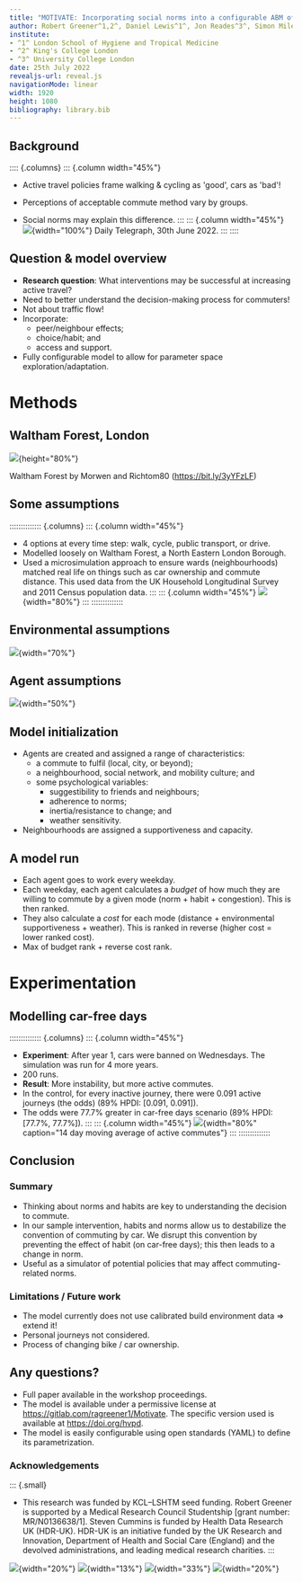 ```yaml
---
title: "MOTIVATE: Incorporating social norms into a configurable ABM of the decision to perform commuting behaviour"
author: Robert Greener^1,2^, Daniel Lewis^1^, Jon Reades^3^, Simon Miles^2^, and Steven Cummins^1^
institute:
- ^1^ London School of Hygiene and Tropical Medicine
- ^2^ King's College London
- ^3^ University College London
date: 25th July 2022
revealjs-url: reveal.js
navigationMode: linear
width: 1920
height: 1080
bibliography: library.bib
---
```


## Background

:::: {.columns}
::: {.column width="45%"}
- Active travel policies frame walking & cycling as 'good', cars as 'bad'!

- Perceptions of acceptable commute method vary by groups.

- Social norms may explain this difference.
:::
::: {.column width="45%"}
![](images/congestion-charge-telegraph.png){width="100%"}
Daily Telegraph, 30th June 2022.
:::
::::

## Question & model overview

- **Research question**: What interventions may be successful at increasing active travel?
- Need to better understand the decision-making process for commuters!
- Not about traffic flow!
- Incorporate:
    * peer/neighbour effects;
    * choice/habit; and
    * access and support.
- Fully configurable model to allow for parameter space exploration/adaptation.

# Methods

## Waltham Forest, London

![](images/LondonWaltham.svg){height="80%"}

Waltham Forest by Morwen and Richtom80 (<https://bit.ly/3yYFzLF>)

## Some assumptions

:::::::::::::: {.columns}
::: {.column width="45%"}
- 4 options at every time step: walk, cycle, public transport, or drive.
- Modelled loosely on Waltham Forest, a North Eastern London Borough.
- Used a microsimulation approach to ensure wards (neighbourhoods) matched real life on things such as car ownership and commute distance. This used data from the UK Household Longitudinal Survey and 2011 Census population data.
:::
::: {.column width="45%"}
![](images/neighbourhood-grid.svg){width="80%"}
:::
::::::::::::::

## Environmental assumptions

![](images/environment.svg){width="70%"}

## Agent assumptions

![](images/agent-belongings.svg){width="50%"}

## Model initialization

- Agents are created and assigned a range of characteristics:
    * a commute to fulfil (local, city, or beyond);
    * a neighbourhood, social network, and mobility culture; and
    * some psychological variables:
        - suggestibility to friends and neighbours;
        - adherence to norms;
        - inertia/resistance to change; and
        - weather sensitivity.
- Neighbourhoods are assigned a supportiveness and capacity.

## A model run

- Each agent goes to work every weekday.
- Each weekday, each agent calculates a *budget* of how much they are willing to commute by a given mode (norm + habit + congestion). This is then ranked.
- They also calculate a *cost* for each mode (distance + environmental supportiveness + weather). This is ranked in reverse (higher cost = lower ranked cost).
- Max of budget rank + reverse cost rank.

# Experimentation

## Modelling car-free days

:::::::::::::: {.columns}
::: {.column width="45%"}
- **Experiment**: After year 1, cars were banned on Wednesdays. The simulation was run for 4 more years.
- 200 runs.
- **Result**: More instability, but more active commutes.
- In the control, for every inactive journey, there were 0.091 active journeys (the odds) (89% HPDI: [0.091, 0.091]).
- The odds were 77.7% greater in car-free days scenario (89% HPDI: [77.7%, 77.7%]).
:::
::: {.column width="45%"}
![](images/cfd.png){width="80%" caption="14 day moving average of active commutes"}
:::
::::::::::::::

## Conclusion

### Summary

- Thinking about norms and habits are key to understanding the decision to commute.
- In our sample intervention, habits and norms allow us to destabilize the convention of commuting by car. We disrupt this convention by preventing the effect of habit (on car-free days); this then leads to a change in norm.
- Useful as a simulator of potential policies that may affect commuting-related norms.

### Limitations / Future work

- The model currently does not use calibrated build environment data => extend it!
- Personal journeys not considered.
- Process of changing bike / car ownership.

## Any questions?

- Full paper available in the workshop proceedings.
- The model is available under a permissive license at <https://gitlab.com/ragreener1/Motivate>. The specific version used is available at <https://doi.org/hvpd>.
- The model is easily configurable using open standards (YAML) to define its parametrization.

### Acknowledgements

::: {.small}
- This research was funded by KCL–LSHTM seed funding. Robert Greener is supported by a Medical Research Council Studentship [grant number: MR/N0136638/1]. Steven Cummins is funded by Health Data Research UK (HDR-UK). HDR-UK is an initiative funded by the UK Research and Innovation, Department of Health and Social Care (England) and the devolved administrations, and leading medical research charities.
:::

![](images/LSHTM-logo-bw.jpg){width="20%"}
![](images/kcl.svg){width="13%"}
![](images/Medical_Research_Council_logo.svg.png){width="33%"}
![](images/philab.png){width="20%"}

